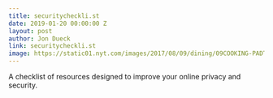 ```yaml
---
title: securitycheckli.st
date: 2019-01-20 00:00:00 Z
layout: post
author: Jon Dueck
link: securitycheckli.st
image: https://static01.nyt.com/images/2017/08/09/dining/09COOKING-PADTHAI5/09COOKING-PADTHAI5-articleLarge.jpg
---
```


A checklist of resources designed to improve your online privacy and security.
